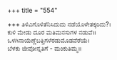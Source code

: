 +++
title = "554"

+++
ತಿಳಿವಿಗೊಳಿತೆನಿಸಿದುದು ನಡೆಯೊಳೇತಕ್ಕರಿದು?।  
ಕುಳಿ ಮೇಡು ದೂರ ಮತಿಮನಸುಗಳ ನಡುವೆ॥  
ಒಳಗಿನಾಯೆಣ್ಣೆಬತ್ತಿಗಳೆರಡುಮೊಡವೆರೆಯೆ।  
ಬೆಳಕು ಜೀವೋನ್ನತಿಗೆ - ಮಂಕುತಿಮ್ಮ॥  
